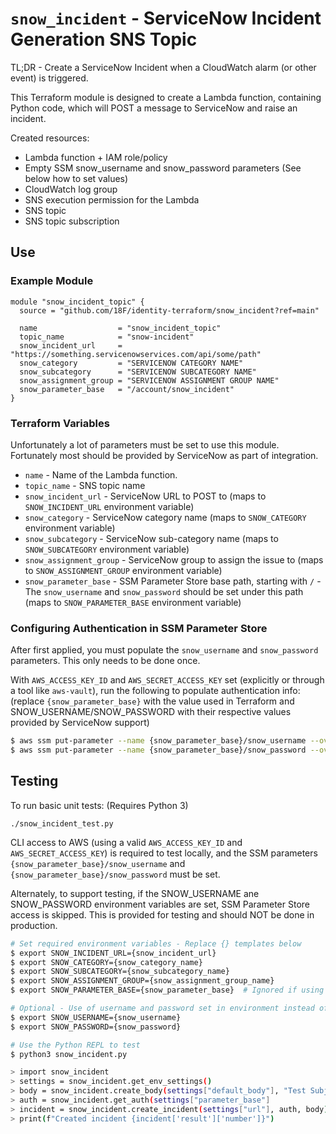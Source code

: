 # `snow_incident` - ServiceNow Incident Generation SNS Topic

TL;DR - Create a ServiceNow Incident when a CloudWatch alarm (or other event) is triggered.

This Terraform module is designed to create a Lambda function, containing Python code, which will POST a message to ServiceNow and raise an incident.

Created resources:
- Lambda function + IAM role/policy
- Empty SSM snow_username and snow_password parameters (See below how to set values)
- CloudWatch log group
- SNS execution permission for the Lambda
- SNS topic
- SNS topic subscription

## Use
### Example Module

~~~hcl
module "snow_incident_topic" {
  source = "github.com/18F/identity-terraform/snow_incident?ref=main"

  name                  = "snow_incident_topic"
  topic_name            = "snow-incident"
  snow_incident_url     = "https://something.servicenowservices.com/api/some/path"
  snow_category         = "SERVICENOW CATEGORY NAME"
  snow_subcategory      = "SERVICENOW SUBCATEGORY NAME"
  snow_assignment_group = "SERVICENOW ASSIGNMENT GROUP NAME"
  snow_parameter_base   = "/account/snow_incident"
}
~~~

### Terraform Variables

Unfortunately a lot of parameters must be set to use this module.   Fortunately most should be provided
by ServiceNow as part of integration.

* `name` - Name of the Lambda function.
* `topic_name` - SNS topic name
* `snow_incident_url` - ServiceNow URL to POST to (maps to `SNOW_INCIDENT_URL` environment variable)
* `snow_category` - ServiceNow category name (maps to `SNOW_CATEGORY` environment variable)
* `snow_subcategory` - ServiceNow sub-category name (maps to `SNOW_SUBCATEGORY` environment variable)
* `snow_assignment_group` - ServiceNow group to assign the issue to (maps to `SNOW_ASSIGNMENT_GROUP` environment variable)
* `snow_parameter_base` - SSM Parameter Store base path, starting with `/` - The `snow_username` and `snow_password` should be set under this path (maps to `SNOW_PARAMETER_BASE` environment variable)

### Configuring Authentication in SSM Parameter Store

After first applied, you must populate the `snow_username` and `snow_password` parameters.  This only needs to be done once.

With `AWS_ACCESS_KEY_ID` and `AWS_SECRET_ACCESS_KEY` set (explicitly or through a tool like `aws-vault`), run the following to populate authentication info: (replace `{snow_parameter_base}` with the value used in Terraform and SNOW_USERNAME/SNOW_PASSWORD with their respective values provided by ServiceNow support)

~~~sh
$ aws ssm put-parameter --name {snow_parameter_base}/snow_username --overwrite --value SNOW_USERNAME
$ aws ssm put-parameter --name {snow_parameter_base}/snow_password --overwrite --value SNOW_PASSWORD
~~~

## Testing

To run basic unit tests: (Requires Python 3)
~~~
./snow_incident_test.py
~~~

CLI access to AWS (using a valid `AWS_ACCESS_KEY_ID` and `AWS_SECRET_ACCESS_KEY`) is required
to test locally, and the SSM parameters `{snow_parameter_base}/snow_username` and `{snow_parameter_base}/snow_password`
must be set.

Alternately, to support testing, if the SNOW_USERNAME ane SNOW_PASSWORD environment
variables are set, SSM Parameter Store access is skipped.  This is provided for testing
and should NOT be done in production.

~~~sh
# Set required environment variables - Replace {} templates below
$ export SNOW_INCIDENT_URL={snow_incident_url}
$ export SNOW_CATEGORY={snow_category_name}
$ export SNOW_SUBCATEGORY={snow_subcategory_name}
$ export SNOW_ASSIGNMENT_GROUP={snow_assignment_group_name}
$ export SNOW_PARAMETER_BASE={snow_parameter_base}  # Ignored if using SNOW_USERNAME/SNOW_PASSWORD

# Optional - Use of username and password set in environment instead of SSM Parameter Store
$ export SNOW_USERNAME={snow_username}
$ export SNOW_PASSWORD={snow_password}

# Use the Python REPL to test
$ python3 snow_incident.py

> import snow_incident
> settings = snow_incident.get_env_settings()
> body = snow_incident.create_body(settings["default_body"], "Test Subject", "Test Description")
> auth = snow_incident.get_auth(settings["parameter_base"]
> incident = snow_incident.create_incident(settings["url"], auth, body)
> print(f"Created incident {incident['result']['number']}")
